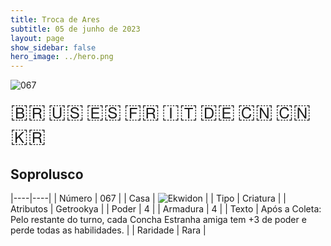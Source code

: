 ```yaml
---
title: Troca de Ares
subtitle: 05 de junho de 2023
layout: page
show_sidebar: false
hero_image: ../hero.png
---
```


![067](https://mastervault-storage-prod.s3.amazonaws.com/media/card_front/pt/600_067_d6f8c7d29dfc_pt.png)

<span title="Português" style="font-size: 32px;cursor: pointer;" onclick="javascript:document.querySelector('img[alt=\'067\']').src=document.querySelector('img[alt=\'067\']').src.replace(/card_front\/[^/]+/, 'card_front/pt').replace(/_[^/.0-9]+\.png/, '_pt.png')">🇧🇷</span>
<span title="English" style="font-size: 32px;cursor: pointer;" onclick="javascript:document.querySelector('img[alt=\'067\']').src=document.querySelector('img[alt=\'067\']').src.replace(/card_front\/[^/]+/, 'card_front/en').replace(/_[^/.0-9]+\.png/, '_en.png')">🇺🇸</span>
<span title="Español" style="font-size: 32px;cursor: pointer;" onclick="javascript:document.querySelector('img[alt=\'067\']').src=document.querySelector('img[alt=\'067\']').src.replace(/card_front\/[^/]+/, 'card_front/es').replace(/_[^/.0-9]+\.png/, '_es.png')">🇪🇸</span>
<span title="Français" style="font-size: 32px;cursor: pointer;" onclick="javascript:document.querySelector('img[alt=\'067\']').src=document.querySelector('img[alt=\'067\']').src.replace(/card_front\/[^/]+/, 'card_front/fr').replace(/_[^/.0-9]+\.png/, '_fr.png')">🇫🇷</span>
<span title="Italiano" style="font-size: 32px;cursor: pointer;" onclick="javascript:document.querySelector('img[alt=\'067\']').src=document.querySelector('img[alt=\'067\']').src.replace(/card_front\/[^/]+/, 'card_front/it').replace(/_[^/.0-9]+\.png/, '_it.png')">🇮🇹</span>
<span title="Deutsche" style="font-size: 32px;cursor: pointer;" onclick="javascript:document.querySelector('img[alt=\'067\']').src=document.querySelector('img[alt=\'067\']').src.replace(/card_front\/[^/]+/, 'card_front/de').replace(/_[^/.0-9]+\.png/, '_de.png')">🇩🇪</span>
<span title="简体中文" style="font-size: 32px;cursor: pointer;" onclick="javascript:document.querySelector('img[alt=\'067\']').src=document.querySelector('img[alt=\'067\']').src.replace(/card_front\/[^/]+/, 'card_front/zh-hans').replace(/_[^/.0-9]+\.png/, '_zh-hans.png')">🇨🇳</span>
<span title="繁體中文" style="font-size: 32px;cursor: pointer;" onclick="javascript:document.querySelector('img[alt=\'067\']').src=document.querySelector('img[alt=\'067\']').src.replace(/card_front\/[^/]+/, 'card_front/zh-hant').replace(/_[^/.0-9]+\.png/, '_zh-hant.png')">🇨🇳</span>
<span title="한국어" style="font-size: 32px;cursor: pointer;" onclick="javascript:document.querySelector('img[alt=\'067\']').src=document.querySelector('img[alt=\'067\']').src.replace(/card_front\/[^/]+/, 'card_front/ko').replace(/_[^/.0-9]+\.png/, '_ko.png')">🇰🇷</span>

## Soprolusco

|----|----|
| Número | 067 |
| Casa | ![Ekwidon](https://archonarcana.com/images/thumb/3/31/Ekwidon.png/25px-Ekwidon.png "Ekwidon") |
| Tipo | Criatura |
| Atributos | Getrookya |
| Poder | 4 |
| Armadura | 4 |
| Texto | Após a Coleta: Pelo restante do turno, cada Concha Estranha amiga tem +3 de poder e perde todas as habilidades. |
| Raridade | Rara |
